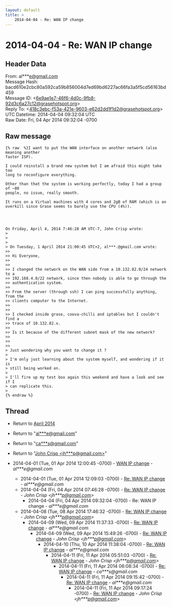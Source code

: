 ```yaml
---
layout: default
title: >
    2014-04-04 - Re: WAN IP change
---
```


# 2014-04-04 - Re: WAN IP change

## Header Data

From: al***e@gmail.com<br>
Message Hash: bacd610e2cbc80a592ca59b856004d7ed69bd6227ac66fa3a5f5cd56163bd459<br>
Message ID: \<6e9ae1e7-46f6-4d0c-9fb8-92d3c6a27c12@grasehotspot.org\><br>
Reply To: \<418c3ebc-f53a-421e-9603-e62d2dd1f1d2@grasehotspot.org\><br>
UTC Datetime: 2014-04-04 09:32:04 UTC<br>
Raw Date: Fri, 04 Apr 2014 09:32:04 -0700<br>

## Raw message

```
{% raw  %}I want to put the WAN interface on another network (also meaning another 
faster ISP).

I could reinstall a brand new system but I am afraid this might take too 
long to reconfigure everything.

Other than that the system is working perfectly, today I had a group of ~80 
people, no issue, really smooth.

It runs on a Virtual machines with 4 cores and 2gB of RAM (which is an 
overkill since Grase seems to barely use the CPU (4%)).




On Friday, April 4, 2014 7:46:28 AM UTC-7, John Crisp wrote:
>
>
>
> On Tuesday, 1 April 2014 21:00:45 UTC+2, al***.@gmail.com wrote:
>>
>> Hi Everyone,
>>
>>
>> I changed the network on the WAN side from a 10.132.82.0/24 network to a 
>> 192.168.4.0/22 network, since then nobody is able to go through the 
>> authentication system.
>>
>> From the server (through ssh) I can ping successfully anything, from the 
>> clients computer to the Internet.
>>
>>
>> I checked inside grase, coova-chilli and iptables but I couldn't find a 
>> trace of 10.132.82.x.
>>
>> Is it because of the different subnet mask of the new network?
>>
>>
>>
> Just wondering why you want to change it ?
>
> I'm only just learning about the system myself, and wondering if it is 
> still being worked on.
>
> I'll fire up my test box again this weekend and have a look and see if I 
> can replicate this.
>
{% endraw %}
```

## Thread

+ Return to [April 2014](/archive/2014/04)

+ Return to "[al***e<span>@</span>gmail.com](/authors/al___e_at_gmail_com)"
+ Return to "[ca***s<span>@</span>gmail.com](/authors/ca___s_at_gmail_com)"
+ Return to "[John Crisp <jh***p<span>@</span>gmail.com>](/authors/jh___p_at_gmail_com)"

+ 2014-04-01 (Tue, 01 Apr 2014 12:00:45 -0700) - [WAN IP change](/archive/2014/04/023786302c7d571e0fdfc4f8e3f65f3f29d1149a86da91209cbea0afd7a81078) - _al***e@gmail.com_
  + 2014-04-01 (Tue, 01 Apr 2014 12:09:03 -0700) - [Re: WAN IP change](/archive/2014/04/8ab03792925c5e2cbf7cc62bf6241f539ebf17b9fdeba35d832522cd5b0690a9) - _al***e@gmail.com_
  + 2014-04-04 (Fri, 04 Apr 2014 07:46:28 -0700) - [Re: WAN IP change](/archive/2014/04/d1b8dec6f32172a4070bab885f7767321ee82918ef9698dc4450c36b65439548) - _John Crisp \<jh***p@gmail.com\>_
    + 2014-04-04 (Fri, 04 Apr 2014 09:32:04 -0700) - Re: WAN IP change - _al***e@gmail.com_
  + 2014-04-08 (Tue, 08 Apr 2014 17:46:32 -0700) - [Re: WAN IP change](/archive/2014/04/dcc7494364075d3b7a967a9995043ffce7ef77ea894878e847bc1a3908951726) - _John Crisp \<jh***p@gmail.com\>_
    + 2014-04-09 (Wed, 09 Apr 2014 11:37:33 -0700) - [Re: WAN IP change](/archive/2014/04/8404a463109ee263117ec5326587b28bc08fba97a47855b2865284a5bc1a1309) - _al***e@gmail.com_
      + 2014-04-09 (Wed, 09 Apr 2014 15:49:26 -0700) - [Re: WAN IP change](/archive/2014/04/95260025f90c414afb2b785485dbf4123680d7b2bc8c4a664d36c63e4b4b05ce) - _John Crisp \<jh***p@gmail.com\>_
        + 2014-04-10 (Thu, 10 Apr 2014 11:38:04 -0700) - [Re: WAN IP change](/archive/2014/04/6d7df35901f8c0119031afceff5f27f7d832293085f6ebbcdef8c002f0448362) - _al***e@gmail.com_
          + 2014-04-11 (Fri, 11 Apr 2014 05:51:03 -0700) - [Re: WAN IP change](/archive/2014/04/a116884b2679ccaaed605d85222a702543221248fad2d7ece2863359741c4b14) - _John Crisp \<jh***p@gmail.com\>_
            + 2014-04-11 (Fri, 11 Apr 2014 06:08:34 -0700) - [Re: WAN IP change](/archive/2014/04/99240e8a05f3f45d4dd597ed4c7e28796be04b153e1b3d4bac23a7c5a21d1554) - _ca***s@gmail.com_
              + 2014-04-11 (Fri, 11 Apr 2014 09:15:42 -0700) - [Re: WAN IP change](/archive/2014/04/ff289830e5c3b8c01355d403d6d7b87042138d8de340fa3fb7fc657eaedd47c0) - _al***e@gmail.com_
                + 2014-04-11 (Fri, 11 Apr 2014 09:17:24 -0700) - [Re: WAN IP change](/archive/2014/04/f463d6af0a3416323b6484843337e17ed7d6b9a9ebdbf0bf51b61ce7a38f2414) - _John Crisp \<jh***p@gmail.com\>_

